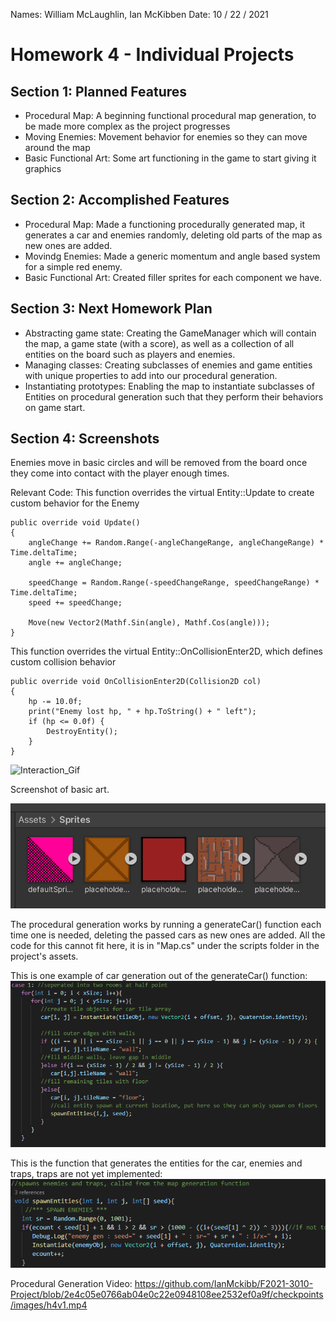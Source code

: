 Names: William McLaughlin, Ian McKibben
Date: 10 / 22 / 2021

# Homework 4 - Individual Projects

## Section 1: Planned Features
* Procedural Map: A beginning functional procedural map generation, to be made more complex as the project progresses
* Moving Enemies: Movement behavior for enemies so they can move around the map
* Basic Functional Art: Some art functioning in the game to start giving it graphics

## Section 2: Accomplished Features
* Procedural Map: Made a functioning procedurally generated map, it generates a car and enemies randomly, deleting old parts of the map as new ones are added.
* Movindg Enemies: Made a generic momentum and angle based system for a simple red enemy.
* Basic Functional Art: Created filler sprites for each component we have.

## Section 3: Next Homework Plan
* Abstracting game state: Creating the GameManager which will contain the map, a game state (with a score), as well as a collection of all entities on the board such as players and enemies.
* Managing classes: Creating subclasses of enemies and game entities with unique properties to add into our procedural generation.
* Instantiating prototypes: Enabling the map to instantiate subclasses of Entities on procedural generation such that they perform their behaviors on game start.

## Section 4: Screenshots

Enemies move in basic circles and will be removed from the board once they come into contact with the player enough times.

Relevant Code: This function overrides the virtual Entity::Update to create custom behavior for the Enemy

```
public override void Update()
{
    angleChange += Random.Range(-angleChangeRange, angleChangeRange) * Time.deltaTime;
    angle += angleChange;

    speedChange = Random.Range(-speedChangeRange, speedChangeRange) * Time.deltaTime;
    speed += speedChange;

    Move(new Vector2(Mathf.Sin(angle), Mathf.Cos(angle)));
}
```

This function overrides the virtual Entity::OnCollisionEnter2D, which defines custom collision behavior

```
public override void OnCollisionEnter2D(Collision2D col)
{
    hp -= 10.0f;
    print("Enemy lost hp, " + hp.ToString() + " left");
    if (hp <= 0.0f) {
        DestroyEntity();
    }
}
```

![Interaction_Gif](./images/h4g1.gif)

Screenshot of basic art.

![Sprites_SS](./images/h4s1.png)

The procedural generation works by running a generateCar() function each time one is needed, deleting the passed cars as new ones are added.
All the code for this cannot fit here, it is in "Map.cs" under the scripts folder in the project's assets.

This is one example of car generation out of the generateCar() function:
![Generate SS](./images/h4s2.png)

This is the function that generates the entities for the car, enemies and traps, traps are not yet implemented:
![EnemySpawn SS](./images/h4s3.png)

Procedural Generation Video:
https://github.com/IanMckibb/F2021-3010-Project/blob/2e4c05e0766ab04e0c22e0948108ee2532ef0a9f/checkpoints/images/h4v1.mp4

